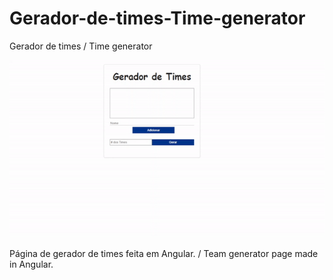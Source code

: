 # Gerador-de-times-Time-generator
Gerador de times / Time generator

<p align="center">
 <img with="500" src="https://github.com/Rafaeli9/Gerador-de-times-Time-generator/blob/main/geradorTimes.gif">
</p>

Página de gerador de times feita em Angular. / Team generator page made in Angular.
